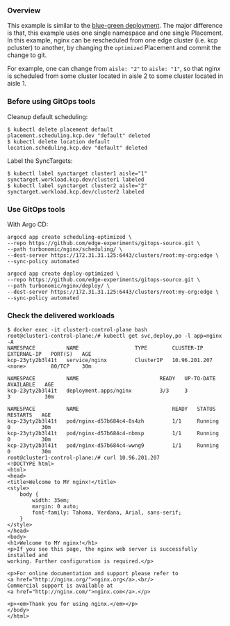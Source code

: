 ### Overview
This example is similar to the [blue-green deployment](/kcp/nginx/README.md).
The major difference is that, this example uses one single namespace and one single Placement.
In this example, nginx can be rescheduled from one edge cluster (i.e. kcp pcluster) to another,
by changing the `optimized` Placement and commit the change to git.

For example, one can change from `aisle: "2"` to `aisle: "1"`,
so that nginx is scheduled from some cluster located in aisle 2 to some cluster located in aisle 1.

### Before using GitOps tools
Cleanup default scheduling:
```console
$ kubectl delete placement default
placement.scheduling.kcp.dev "default" deleted
$ kubectl delete location default
location.scheduling.kcp.dev "default" deleted
```

Label the SyncTargets:
```console
$ kubectl label synctarget cluster1 aisle="1"
synctarget.workload.kcp.dev/cluster1 labeled
$ kubectl label synctarget cluster2 aisle="2"
synctarget.workload.kcp.dev/cluster2 labeled
```

### Use GitOps tools
With Argo CD:
```console
argocd app create scheduling-optimized \
--repo https://github.com/edge-experiments/gitops-source.git \
--path turbonomic/nginx/scheduling/ \
--dest-server https://172.31.31.125:6443/clusters/root:my-org:edge \
--sync-policy automated
```

```console
argocd app create deploy-optimized \
--repo https://github.com/edge-experiments/gitops-source.git \
--path turbonomic/nginx/deploy/ \
--dest-server https://172.31.31.125:6443/clusters/root:my-org:edge \
--sync-policy automated
```

### Check the delivered workloads
```console
$ docker exec -it cluster1-control-plane bash
root@cluster1-control-plane:/# kubectl get svc,deploy,po -l app=nginx -A
NAMESPACE          NAME                  TYPE        CLUSTER-IP      EXTERNAL-IP   PORT(S)   AGE
kcp-23yty2b3l41t   service/nginx         ClusterIP   10.96.201.207   <none>        80/TCP    30m

NAMESPACE          NAME                          READY   UP-TO-DATE   AVAILABLE   AGE
kcp-23yty2b3l41t   deployment.apps/nginx         3/3     3            3           30m

NAMESPACE          NAME                              READY   STATUS    RESTARTS   AGE
kcp-23yty2b3l41t   pod/nginx-d57b684c4-8s4zh         1/1     Running   0          30m
kcp-23yty2b3l41t   pod/nginx-d57b684c4-nbmsp         1/1     Running   0          30m
kcp-23yty2b3l41t   pod/nginx-d57b684c4-wwng9         1/1     Running   0          30m
root@cluster1-control-plane:/# curl 10.96.201.207
<!DOCTYPE html>
<html>
<head>
<title>Welcome to MY nginx!</title>
<style>
    body {
        width: 35em;
        margin: 0 auto;
        font-family: Tahoma, Verdana, Arial, sans-serif;
    }
</style>
</head>
<body>
<h1>Welcome to MY nginx!</h1>
<p>If you see this page, the nginx web server is successfully installed and
working. Further configuration is required.</p>

<p>For online documentation and support please refer to
<a href="http://nginx.org/">nginx.org</a>.<br/>
Commercial support is available at
<a href="http://nginx.com/">nginx.com</a>.</p>

<p><em>Thank you for using nginx.</em></p>
</body>
</html>
```
